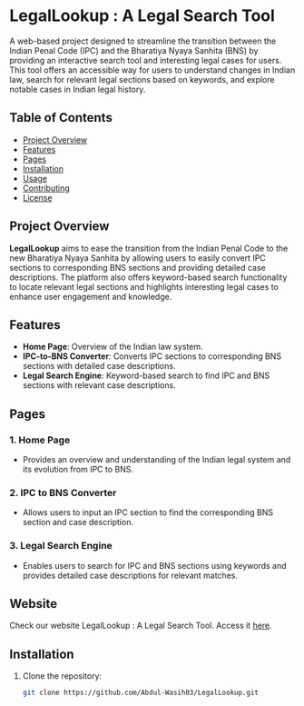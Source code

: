 # LegalLookup : A Legal Search Tool

A web-based project designed to streamline the transition between the Indian Penal Code (IPC) and the Bharatiya Nyaya Sanhita (BNS) by providing an interactive search tool and interesting legal cases for users. This tool offers an accessible way for users to understand changes in Indian law, search for relevant legal sections based on keywords, and explore notable cases in Indian legal history.

## Table of Contents

- [Project Overview](#project-overview)
- [Features](#features)
- [Pages](#pages)
- [Installation](#installation)
- [Usage](#usage)
- [Contributing](#contributing)
- [License](#license)

## Project Overview

**LegalLookup** aims to ease the transition from the Indian Penal Code to the new Bharatiya Nyaya Sanhita by allowing users to easily convert IPC sections to corresponding BNS sections and providing detailed case descriptions. The platform also offers keyword-based search functionality to locate relevant legal sections and highlights interesting legal cases to enhance user engagement and knowledge.

## Features

- **Home Page**: Overview of the Indian law system.
- **IPC-to-BNS Converter**: Converts IPC sections to corresponding BNS sections with detailed case descriptions.
- **Legal Search Engine**: Keyword-based search to find IPC and BNS sections with relevant case descriptions.

## Pages

### 1. Home Page
   - Provides an overview and understanding of the Indian legal system and its evolution from IPC to BNS.

### 2. IPC to BNS Converter
   - Allows users to input an IPC section to find the corresponding BNS section and case description.

### 3. Legal Search Engine
   - Enables users to search for IPC and BNS sections using keywords and provides detailed case descriptions for relevant matches.

## Website

Check our website LegalLookup : A Legal Search Tool. Access it [here](https://legal-lookup.vercel.app/).

## Installation

1. Clone the repository:
   ```bash
   git clone https://github.com/Abdul-Wasih03/LegalLookup.git
